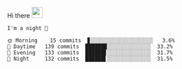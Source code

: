 Hi there <img src="https://media.giphy.com/media/hvRJCLFzcasrR4ia7z/giphy.gif" width="25px">

<!--START_SECTION:productive-box-in-readme-->
```text
I'm a night 🦉

🌞 Morning    15 commits  ▊░░░░░░░░░░░░░░░░░░░░   3.6%
🌆 Daytime   139 commits  ██████▉░░░░░░░░░░░░░░  33.2%
🌃 Evening   133 commits  ██████▋░░░░░░░░░░░░░░  31.7%
🌙 Night     132 commits  ██████▌░░░░░░░░░░░░░░  31.5%
```
<!--END_SECTION:productive-box-in-readme-->
